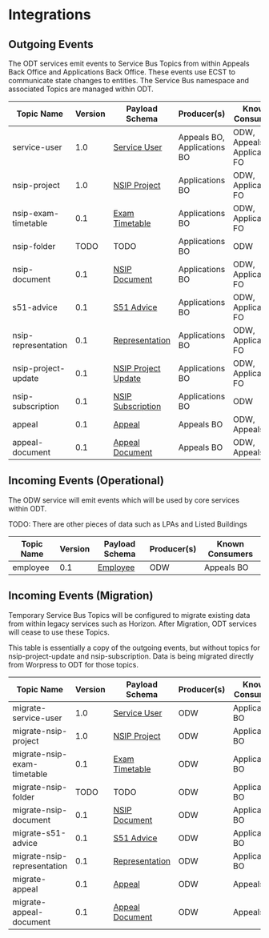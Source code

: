# Integrations

## Outgoing Events

The ODT services emit events to Service Bus Topics from within Appeals Back Office and Applications Back Office. These events use ECST to communicate state changes to entities. The Service Bus namespace and associated Topics are managed within ODT.

| Topic Name          | Version | Payload Schema                                                                                | Producer(s)                 | Known Consumers                  |
| ------------------- | ------- | --------------------------------------------------------------------------------------------- | --------------------------- | -------------------------------- |
| service-user        | 1.0     | [Service User](../apps/api/src/message-schemas/events/service-user.schema.json)               | Appeals BO, Applications BO | ODW, Appeals FO, Applications FO |
| nsip-project        | 1.0     | [NSIP Project](../apps/api/src/message-schemas/events/nsip-project.schema.json)               | Applications BO             | ODW, Applications FO             |
| nsip-exam-timetable | 0.1     | [Exam Timetable](../apps/api/src/message-schemas/events/nsip-exam-timetable.schema.json)      | Applications BO             | ODW, Applications FO             |
| nsip-folder         | TODO    | TODO                                                                                          | Applications BO             | ODW                              |
| nsip-document       | 0.1     | [NSIP Document](../apps/api/src/message-schemas/events/nsip-document.schema.json)             | Applications BO             | ODW, Applications FO             |
| s51-advice          | 0.1     | [S51 Advice](../apps/api/src/message-schemas/events/s51-advice.schema.json)                   | Applications BO             | ODW, Applications FO             |
| nsip-representation | 0.1     | [Representation](../apps/api/src/message-schemas/events/representation.schema.json)           | Applications BO             | ODW, Applications FO             |
| nsip-project-update | 0.1     | [NSIP Project Update](../apps/api/src/message-schemas/events/nsip-project-update.schema.json) | Applications BO             | ODW, Applications FO             |
| nsip-subscription   | 0.1     | [NSIP Subscription](../apps/api/src/message-schemas/events/nsip-subscription.schema.json)     | Applications BO             | ODW                              |
| appeal              | 0.1     | [Appeal](../apps/api/src/message-schemas/events/_appeal.schema.json)                          | Appeals BO                  | ODW, Appeals FO                  |
| appeal-document     | 0.1     | [Appeal Document](../apps/api/src/message-schemas/events/_appeal-document.schema.json)        | Appeals BO                  | ODW, Appeals FO                  |

## Incoming Events (Operational)

The ODW service will emit events which will be used by core services within ODT.

TODO: There are other pieces of data such as LPAs and Listed Buildings

| Topic Name | Version | Payload Schema                                                          | Producer(s) | Known Consumers |
| ---------- | ------- | ----------------------------------------------------------------------- | ----------- | --------------- |
| employee   | 0.1     | [Employee](../apps/api/src/message-schemas/events/employee.schema.json) | ODW         | Appeals BO      |

## Incoming Events (Migration)

Temporary Service Bus Topics will be configured to migrate existing data from within legacy services such as Horizon. After Migration, ODT services will cease to use these Topics.

This table is essentially a copy of the outgoing events, but without topics for nsip-project-update and nsip-subscription. Data is being migrated directly from Worpress to ODT for those topics.

| Topic Name                  | Version | Payload Schema                                                                           | Producer(s) | Known Consumers |
| --------------------------- | ------- | ---------------------------------------------------------------------------------------- | ----------- | --------------- |
| migrate-service-user        | 1.0     | [Service User](../apps/api/src/message-schemas/events/service-user.schema.json)          | ODW         | Applications BO |
| migrate-nsip-project        | 1.0     | [NSIP Project](../apps/api/src/message-schemas/events/nsip-project.schema.json)          | ODW         | Applications BO |
| migrate-nsip-exam-timetable | 0.1     | [Exam Timetable](../apps/api/src/message-schemas/events/nsip-exam-timetable.schema.json) | ODW         | Applications BO |
| migrate-nsip-folder         | TODO    | TODO                                                                                     | ODW         | Applications BO |
| migrate-nsip-document       | 0.1     | [NSIP Document](../apps/api/src/message-schemas/events/nsip-document.schema.json)        | ODW         | Applications BO |
| migrate-s51-advice          | 0.1     | [S51 Advice](../apps/api/src/message-schemas/events/s51-advice.schema.json)              | ODW         | Applications BO |
| migrate-nsip-representation | 0.1     | [Representation](../apps/api/src/message-schemas/events/representation.schema.json)      | ODW         | Applications BO |
| migrate-appeal              | 0.1     | [Appeal](../apps/api/src/message-schemas/events/_appeal.schema.json)                     | ODW         | Appeals FO      |
| migrate-appeal-document     | 0.1     | [Appeal Document](../apps/api/src/message-schemas/events/_appeal-document.schema.json)   | ODW         | Appeals FO      |
